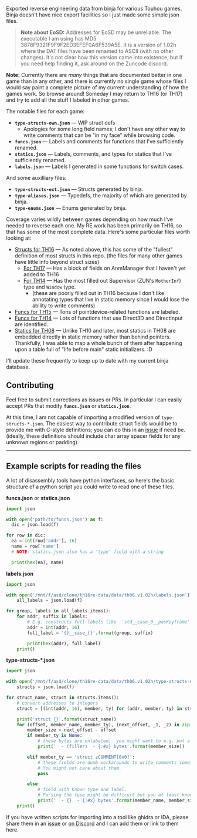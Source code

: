 Exported reverse engineering data from binja for various Touhou games.  Binja doesn't have nice export facilities so I just made some simple json files.

> **Note about EoSD:** Addresses for EoSD may be unreliable.  The executable I am using has MD5 3878F9321F9F9F2ED3EFEF0A6F539A5E.  It is a version of 1.02h where the DAT files have been renamed to ASCII (with no other changes).  It's not clear how this version came into existence, but if you need help finding it, ask around on the Zuncode discord.

**Note:** Currently there are *many* things that are documented better in one game than in any other, and there is currently no single game whose files I would say paint a complete picture of my current understanding of how the games work.  So browse around!  Someday I may return to TH16 (or TH17) and try to add all the stuff I labeled in other games.

The notable files for each game:

* **`type-structs-own.json`** — WIP struct defs
  + Apologies for some long field names; I don't have any other way to write comments that can be "in my face" while browsing code.
* **`funcs.json`** — Labels and comments for functions that I've sufficiently renamed.
* **`statics.json`** — Labels, comments, and types for statics that I've sufficiently renamed.
* **`labels.json`** — Labels I generated in some functions for switch cases.

And some auxilliary files:

* **`type-structs-ext.json`** — Structs generated by binja.
* **`type-aliases.json`** — Typedefs, the majority of which are generated by binja.
* **`type-enums.json`** — Enums generated by binja.

Coverage varies wildly between games depending on how much I've needed to reverse each one.  My RE work has been primarily on TH16, so that has some of the most complete data.  Here's some particular files worth looking at:

* [Structs for TH16](data/th16.v1.00a/type-structs-own.json) — As noted above, this has some of the "fullest" definition of most structs in this repo. (the files for many other games have little info beyond struct sizes)
  * [For TH17](data/th17.v1.00b/type-structs-own.json) — Has a block of fields on AnmManager that I haven't yet added to TH16
  * [For TH14](data/th14.v1.00b/type-structs-own.json) — Has the most filled out Supervisor (ZUN's `MotherInf`) type and `Window` type.
    - (these are poorly filled out in TH16 because I don't like annotating types that live in static memory since I would lose the ability to write comments)
* [Funcs for TH15](data/th15.v1.00b/funcs.json) — Tons of pointdevice-related functions are labeled.
* [Funcs for TH14](data/th14.v1.00b/funcs.json) — Lots of functions that use Direct3D and DirectInput are identified.
* [Statics for TH08](data/th08.v1.00d/statics.json) — Unlike TH10 and later, most statics in TH08 are embedded directly in static memory rather than behind pointers.  Thankfully, I was able to map a whole bunch of them after happening upon a table full of "life before main" static initializers. :D

I'll update these frequently to keep up to date with my current binja database.

## Contributing

Feel free to submit corrections as issues or PRs.  In particular I can easily accept PRs that modify **`funcs.json`** or **`statics.json`**.

At this time, I am not capable of importing a modified version of `type-structs-*.json`.  The easiest way to contribute struct fields would be to provide me with C-style definitions; you can do this in an [issue](https://github.com/exphp-share/th-re-data/issues) if need be.  (ideally, these definitions should include char array spacer fields for any unknown regions or padding)

---

## Example scripts for reading the files

A lot of disassembly tools have python interfaces, so here's the basic structure of a python script you could write to read one of these files.

**funcs.json** or **statics.json**
```python
import json

with open('path/to/funcs.json') as f:
  dic = json.load(f)

for row in dic:
  ea = int(row['addr'], 16)
  name = row['name']
  # NOTE: statics.json also has a 'type' field with a string

  print(hex(ea), name)
```

**labels.json**
```python
import json

with open('/mnt/f/asd/clone/th16re-data/data/th06.v1.02h/labels.json') as f:
    all_labels = json.load(f)

for group, labels in all_labels.items():
    for addr, suffix in labels:
        # E.g. constructs full labels like  'std__case_0__posKeyframe'
        addr = int(addr, 16)
        full_label = '{}__case_{}'.format(group, suffix)

        print(hex(addr), full_label)
    print()
```

**type-structs-*.json**
```python
import json

with open('/mnt/f/asd/clone/th16re-data/data/th06.v1.02h/type-structs-own.json') as f:
    structs = json.load(f)

for struct_name, struct in structs.items():
    # convert addresses to integers
    struct = [(int(addr, 16), member, ty) for (addr, member, ty) in struct]

    print('struct {}'.format(struct_name))
    for (offset, member_name, member_ty), (next_offset, _1, _2) in zip(struct, struct[1:]):
        member_size = next_offset - offset
        if member_ty is None:
            # these bytes are unlabeled;  you might want to e.g. put a filler here
            print('  - (filler)  - {:#x} bytes'.format(member_size))

        elif member_ty == 'struct zCOMMENT[0x0]':
            # these fields are dumb workarounds to write comments sometimes.
            # You might not care about them.
            pass

        else:
            # field with known type and label.
            # Parsing the type might be difficult but you at least know its size...
            print('  - {}  - {:#x} bytes'.format(member_name, member_size))
    print()
```

If you have written scripts for importing into a tool like ghidra or IDA, please share them in an [issue](https://github.com/exphp-share/th-re-data/issues) or [on Discord](https://discord.gg/fvPJvHJ) and I can add them or link to them here.
